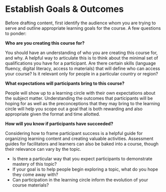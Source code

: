 # Establish Goals & Outcomes

Before drafting content, first identify the audience whom you are trying to serve and outline appropriate learning goals for the course. A few questions to ponder:

**Who are you creating this course for?** 

You should have an understanding of who you are creating this course for, and why. A helpful way to articulate this is to think about the minimal set of qualifications you have for a participant. Are there certain skills \(language fluency, digital literacy, access to materials\) that will define who can access your course? Is it relevant only for people in a particular country or region?

**What expectations will participants bring to this course?** 

People will show up to a learning circle with their own expectations about the subject matter. Understanding the outcomes that participants will be hoping for as well as the preconceptions that they may bring to the learning circle will help you scope out a goal that is both rewarding and also appropriate given the format and time allotted.

**How will you know if participants have succeeded?** 

Considering how to frame participant success is a helpful guide for organizing learning content and creating valuable activities. Assessment guides for facilitators and learners can also be baked into a course, though their relevance can vary by the topic.

* Is there a particular way that you expect participants to demonstrate mastery of this topic?
* If your goal is to help people begin exploring a topic, what do you hope they come away with?
* Can participation in the learning circle inform the evolution of your course materials?

